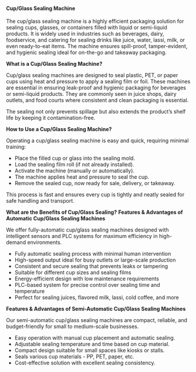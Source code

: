 #### **Cup/Glass Sealing Machine**

The cup/glass sealing machine is a highly efficient packaging solution for sealing cups, glasses, or containers filled with liquid or semi-liquid products.
It is widely used in industries such as beverages, dairy, foodservice, and catering for sealing drinks like juice, water, lassi, milk, or even ready-to-eat items.
The machine ensures spill-proof, tamper-evident, and hygienic sealing ideal for on-the-go and takeaway packaging.

**What is a Cup/Glass Sealing Machine?**

Cup/glass sealing machines are designed to seal plastic, PET, or paper cups using heat and pressure to apply a sealing film or foil.
These machines are essential in ensuring leak-proof and hygienic packaging for beverages or semi-liquid products.
They are commonly seen in juice shops, dairy outlets, and food courts where consistent and clean packaging is essential.

The sealing not only prevents spillage but also extends the product’s shelf life by keeping it contamination-free.

**How to Use a Cup/Glass Sealing Machine?**

Operating a cup/glass sealing machine is easy and quick, requiring minimal training:

- Place the filled cup or glass into the sealing mold.
- Load the sealing film roll (if not already installed).
- Activate the machine (manually or automatically).
- The machine applies heat and pressure to seal the cup.
- Remove the sealed cup, now ready for sale, delivery, or takeaway.

This process is fast and ensures every cup is tightly and neatly sealed for safe handling and transport.

**What are the Benefits of Cup/Glass Sealing?**
**Features & Advantages of Automatic Cup/Glass Sealing Machines**

We offer fully-automatic cup/glass sealing machines designed with intelligent sensors and PLC systems for maximum efficiency in high-demand environments.

- Fully automatic sealing process with minimal human intervention
- High-speed output ideal for busy outlets or large-scale production
- Consistent and secure sealing that prevents leaks or tampering
- Suitable for different cup sizes and sealing films
- Energy-efficient design with low maintenance requirements
- PLC-based system for precise control over sealing time and temperature
- Perfect for sealing juices, flavored milk, lassi, cold coffee, and more

**Features & Advantages of Semi-Automatic Cup/Glass Sealing Machines**

Our semi-automatic cup/glass sealing machines are compact, reliable, and budget-friendly for small to medium-scale businesses.

- Easy operation with manual cup placement and automatic sealing.
- Adjustable sealing temperature and time based on cup material.
- Compact design suitable for small spaces like kiosks or stalls.
- Seals various cup materials - PP, PET, paper, etc.
- Cost-effective solution with excellent sealing consistency.
